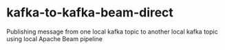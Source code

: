 # kafka-to-kafka-beam-direct
Publishing message from one local kafka topic to another local kafka topic using local Apache Beam pipeline
